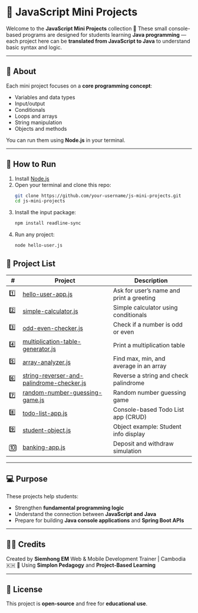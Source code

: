 # 🧩 JavaScript Mini Projects

Welcome to the **JavaScript Mini Projects** collection 🎉
These small console-based programs are designed for students learning **Java programming** — each project here can be **translated from JavaScript to Java** to understand basic syntax and logic.

---

## 📘 About

Each mini project focuses on a **core programming concept**:
- Variables and data types
- Input/output
- Conditionals
- Loops and arrays
- String manipulation
- Objects and methods

You can run them using **Node.js** in your terminal.

---

## 🚀 How to Run

1. Install [Node.js](https://nodejs.org/)
2. Open your terminal and clone this repo:
   ```bash
   git clone https://github.com/your-username/js-mini-projects.git
   cd js-mini-projects
3. Install the input package:
   ```bash
   npm install readline-sync
4. Run any project:
   ```bash
   node hello-user.js

## 🧠 Project List

| #   | Project                                                                                             | Description                              |
| --- | ----------------------------------------------------------------------------------------------------| ---------------------------------------- |
| 1️⃣   | [hello-user-app.js](./blob/main/hello-user-app.js)                                                 | Ask for user’s name and print a greeting |
| 2️⃣   | [simple-calculator.js](./blob/main/simple-calculator.js)                                           | Simple calculator using conditionals     |
| 3️⃣   | [odd-even-checker.js](./blob/main/odd-event-checker.js)                                            | Check if a number is odd or even         |
| 4️⃣   | [multiplication-table-generator.js](./blob/main/multiplication-table-generator.js)                 | Print a multiplication table             |
| 5️⃣   | [array-analyzer.js](./blob/main/array-analyzer.js)                                                 | Find max, min, and average in an array   |
| 6️⃣   | [string-reverser-and-palindrome-checker.js](./blob/main/string-reverser-and-palindrome-checker.js) | Reverse a string and check palindrome    |
| 7️⃣   | [random-number-guessing-game.js](./blob/main/random-number-guessing-game.js)                       | Random number guessing game              |
| 8️⃣   | [todo-list-app.js](./blob/main/todo-list-app.js)                                                   | Console-based Todo List app (CRUD)       |
| 9️⃣   | [student-object.js](./blob/main/student-object.js)                                                 | Object example: Student info display     |
| 🔟   | [banking-app.js](./blob/main/banking-app.js)                                                       | Deposit and withdraw simulation          |

---

## 💻 Purpose

These projects help students:
- Strengthen **fundamental programming logic**
- Understand the connection between **JavaScript and Java**
- Prepare for building **Java console applications** and **Spring Boot APIs**

---

## 🧑‍🏫 Credits

Created by **Siemhong EM**
Web & Mobile Development Trainer | Cambodia 🇰🇭
🎯 Using **Simplon Pedagogy** and **Project-Based Learning**

---

## 📜 License

This project is **open-source** and free for **educational use**.
